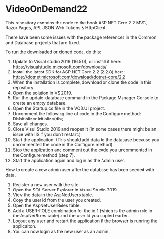 # VideoOnDemand22
This repository contains the code to the book ASP.NET Core 2.2 MVC, Razor Pages, API, JSON Web Tokens &amp; HttpClient

There have been some issues with the package references in the Common and Database projects that are fixed.

To run the downloaded or cloned code, do this:
1. Update to Visual studio 2019 (16.5.0), or install it here: https://visualstudio.microsoft.com/downloads/
2. Install the latest SDK for ASP.NET Core 2.2 (2.2.8) here: https://dotnet.microsoft.com/download/dotnet-core/2.2
3. When the installation is complete, download or clone the code in this repository.
4. Open the solution in VS 2019.
5. Run the update-database command in the Package Manager Console to create an empty database.
6. Open the Startup.cs file in the VOD.UI project.
7. Uncomment the following line of code in the Configure method: DbInitializer.Initialize(db);
8. Save all changes.
9. Close Visul Studio 2019 and reopen it (in some cases there might be an issue with IIS if you don't restart.)
10. Start the applicaiton. (This should add data to the database because you uncommented the code in the Configure method)
11. Stop the application and comment out the code you uncommented in the Configure method (step 7).
12. Start the application again and log in as the Admin user.

How to create a new admin user after the database has been seeded with data.
1. Register a new user with the site.
2. Open the SQL Server Explorer in Visual Studio 2019.
3. View the data in the AspNetUsers table.
4. Copy the user id from the user you created.
5. Open the AspNetUserRoles table.
6. Add a USER-ROLE combination for the id 1 (which is the admin role in the AspNetRoles table) and the user id you copied earlier.
7. Logout any user and restart the application if the browser is running the applicaiton.
8. You can now login as the new user as an admin.

